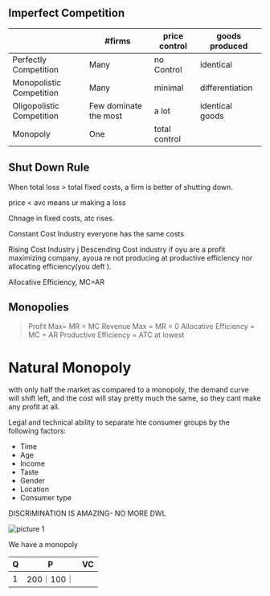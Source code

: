 ## Imperfect Competition

| |#firms|price control|goods produced|
|--|--|--|--|
|Perfectly Competition|Many|no Control|identical
|Monopolistic Competition| Many|minimal|differentiation
|Oligopolistic Competition|Few dominate the most| a lot| identical goods
|Monopoly|One|total control


## Shut Down Rule
When total loss > total fixed costs, a firm is better of shutting down.

price < avc means ur making a loss

Chnage in fixed costs, atc rises.

Constant Cost Industry
everyone has the same costs


Rising Cost Industry
j
Descending Cost industry
if oyu are  a profit maximizing company, ayoua re not producing at productive efficiency nor allocating efficiency(you deft 
).



Allocative Efficiency, MC=AR

## Monopolies
>   Profit Max= MR = MC
    Revenue Max = MR = 0
    Allocative Efficiency = MC = AR
    Productive Efficiency = ATC at lowest


# Natural Monopoly
with only half the market as compared to a monopoly, the demand curve will shift left, and the cost will stay pretty much the same, so they cant make any profit at all.

Legal and technical ability to separate hte consumer groups by the following factors:
- Time
- Age
- Income
- Taste
- Gender
- Location
- Consumer type

DISCRIMINATION IS AMAZING- NO MORE DWL

![picture 1](https://i.imgur.com/CRlbIRI.png)  

We have a monopoly

|Q | P | VC |
|-|---|--|
|1|200｜100｜